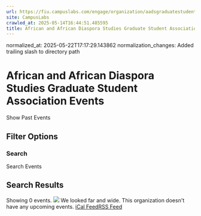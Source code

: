 ```yaml
---
url: https://fiu.campuslabs.com/engage/organization/aadsgraduatestudentassociation/events/
site: CampusLabs
crawled_at: 2025-05-14T16:44:51.485595
title: African and African Diaspora Studies Graduate Student Association Events - Panther Connect
---
```

normalized_at: 2025-05-22T17:17:29.143862
normalization_changes: Added trailing slash to directory path

# African and African Diaspora Studies Graduate Student Association Events
Show Past Events
## Filter Options
### Search
Search Events
## Search Results
Showing 0 events.
![](https://static.campuslabsengage.com/discovery/images/events_1.svg)
We looked far and wide.
This organization doesn't have any upcoming events.
[iCal Feed](https://fiu.campuslabs.com/engage/organization/aadsgraduatestudentassociation/events.ics)[RSS Feed](https://fiu.campuslabs.com/engage/organization/aadsgraduatestudentassociation/events.rss)
